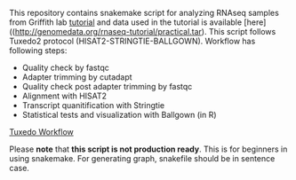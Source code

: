 This repository contains snakemake script for analyzing RNAseq samples from Griffith lab [tutorial](https://github.com/griffithlab/rnaseq_tutorial/wiki) and data used in the tutorial is available [here]((http://genomedata.org/rnaseq-tutorial/practical.tar). This script follows Tuxedo2 protocol (HISAT2-STRINGTIE-BALLGOWN). Workflow has following steps:
* Quality check by fastqc
* Adapter trimming by cutadapt
* Quality check post adapter trimming by fastqc
* Alignment with HISAT2
* Transcript quanitification with Stringtie
* Statistical tests and visualization with Ballgown (in R)

[Tuxedo Workflow](https://drive.google.com/uc?id=1TIwsrxA3w64SoJYh6OasGBo8iVYQMiQf)

Please **note** that **this script is not production ready**. This is for beginners in using snakemake. For generating graph, snakefile should be in sentence case.


